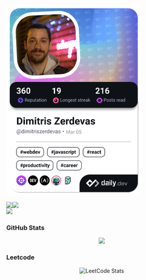 
 <a href="https://app.daily.dev/dimitriszerdevas"><img src="./devcard.png" width="356"   alt="Dimitris's Dev Card"/></a>

  <div style="display: flex; flex-wrap: wrap; align-items: center;">
    <img src="https://github-readme-stats.vercel.app/api?username=dimzerdevas&theme=tokyonight&hide_border=false&include_all_commits=true&count_private=false" />
    <img src="https://github-readme-streak-stats.herokuapp.com/?user=dimzerdevas&theme=tokyonight&hide_border=false" /> 
  </div>

<img src="https://github-readme-stats.vercel.app/api/top-langs/?username=dimzerdevas&theme=tokyonight&hide_border=false&include_all_commits=true&count_private=false&layout=compact" />

  ### GitHub Stats 
  <div align="center">
    <img src="https://github-readme-activity-graph.vercel.app/graph?username=dimzerdevas&theme=tokyo-night" />
  </div>

 ### Leetcode
  <div align="center">

  ![LeetCode Stats](https://leetcode.card.workers.dev/dimzerdevas?theme=auto&font=baloo&extension=null)

  </div><!--
**dimzerdevas/dimzerdevas** is a ✨ _special_ ✨ repository because its `README.md` (this file) appears on your GitHub profile.

Here are some ideas to get you started:

- 🔭 I’m currently working on ...
- 🌱 I’m currently learning ...
- 👯 I’m looking to collaborate on ...
- 🤔 I’m looking for help with ...
- 💬 Ask me about ...
- 📫 How to reach me: ...
- 😄 Pronouns: ...
- ⚡ Fun fact: ...
-->
